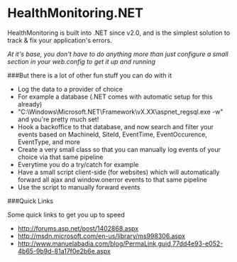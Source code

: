 HealthMonitoring.NET
====================

HealthMonitoring is built into .NET since v2.0, and is the simplest solution to track & fix your application's errors.

*At it's base, you don't have to do anything more than just configure a small section in your web.config to get it up and running*

###But there is a lot of other fun stuff you can do with it
* Log the data to a provider of choice
 * For example a database (.NET comes with automatic setup for this already)
  * "C:\Windows\Microsoft.NET\Framework\vX.XX\aspnet_regsql.exe -w" and you're pretty much set!
* Hook a backoffice to that database, and now search and filter your events based on MachineId, SiteId, EventTime, EventOccurence, EventType, and more
* Create a very small class so that you can manually log events of your choice via that same pipeline
 * Everytime you do a try/catch for example
* Have a small script client-side (for websites) which will automatically forward all ajax and window.onerror events to that same pipeline
 * Use the script to manually forward events


###Quick Links

Some quick links to get you up to speed

* http://forums.asp.net/post/1402868.aspx
* http://msdn.microsoft.com/en-us/library/ms998306.aspx
* http://www.manuelabadia.com/blog/PermaLink,guid,77dd4e93-e052-4b65-9b9d-81a17f0e2b6e.aspx
